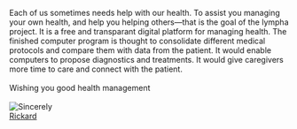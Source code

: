 

<script>
document.getElementById( "indexsmall").style.backgroundColor="#EFAB00";
document.getElementById( "indextext").style.color="#000000";
document.getElementById( "index").className="menu2active";
</script>
Each of us sometimes needs help with our health. To assist you managing your own health, and help you helping others—that is the goal of the <span class="sc">lympha</span> project. It is a free and transparant digital platform for managing health. The finished computer program is thought to consolidate different medical protocols and compare them with data from the patient. It would enable computers to propose diagnostics and treatments. It would give caregivers more time to care and connect with the patient.
<br><br>
Wishing you good health management
<br><br>
<a href="https://github.com/RickardHultgren"><img src="https://avatars3.githubusercontent.com/u/16224494?v=3&s=80" style="float:left;" /></a>Sincerely<br><a href="https://github.com/RickardHultgren">Rickard</a>
<br><br>

